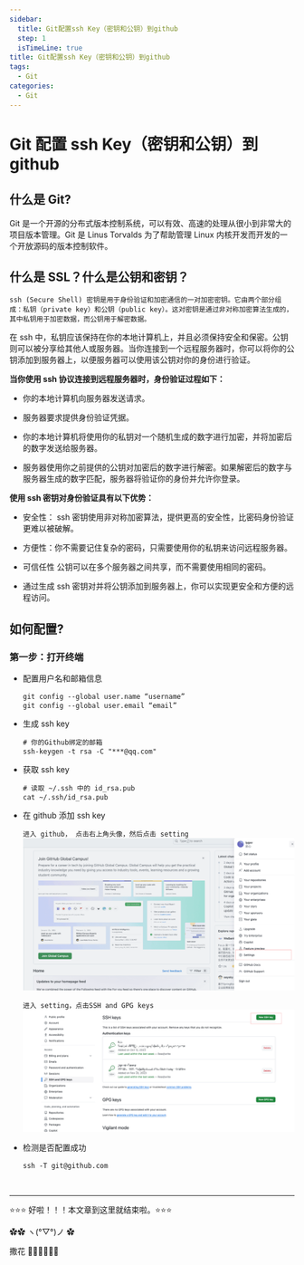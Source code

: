 ```yaml
---
sidebar:
  title: Git配置ssh Key（密钥和公钥）到github
  step: 1
  isTimeLine: true
title: Git配置ssh Key（密钥和公钥）到github
tags:
  - Git
categories:
  - Git
---
```


# Git 配置 ssh Key（密钥和公钥）到 github

## 什么是 Git?

Git 是一个开源的分布式版本控制系统，可以有效、高速的处理从很小到非常大的项目版本管理。Git 是 Linus Torvalds 为了帮助管理 Linux 内核开发而开发的一个开放源码的版本控制软件。

## 什么是 SSL？什么是公钥和密钥？

`ssh (Secure Shell) 密钥是用于身份验证和加密通信的一对加密密钥。它由两个部分组成：私钥（private key）和公钥（public key）。这对密钥是通过非对称加密算法生成的，其中私钥用于加密数据，而公钥用于解密数据。`

在 ssh 中，私钥应该保持在你的本地计算机上，并且必须保持安全和保密。公钥则可以被分享给其他人或服务器。当你连接到一个远程服务器时，你可以将你的公钥添加到服务器上，以便服务器可以使用该公钥对你的身份进行验证。

**当你使用 ssh 协议连接到远程服务器时，身份验证过程如下：**

- 你的本地计算机向服务器发送请求。

- 服务器要求提供身份验证凭据。

- 你的本地计算机将使用你的私钥对一个随机生成的数字进行加密，并将加密后的数字发送给服务器。

- 服务器使用你之前提供的公钥对加密后的数字进行解密。如果解密后的数字与服务器生成的数字匹配，服务器将验证你的身份并允许你登录。

**使用 ssh 密钥对身份验证具有以下优势：**

- 安全性： ssh 密钥使用非对称加密算法，提供更高的安全性，比密码身份验证更难以被破解。

- 方便性：你不需要记住复杂的密码，只需要使用你的私钥来访问远程服务器。

- 可信任性 公钥可以在多个服务器之间共享，而不需要使用相同的密码。

- 通过生成 ssh 密钥对并将公钥添加到服务器上，你可以实现更安全和方便的远程访问。

## 如何配置?

### 第一步：打开终端

- 配置用户名和邮箱信息
  ```shell
  git config --global user.name “username”
  git config --global user.email “email”
  ```
- 生成 ssh key
  ```shell
  # 你的Github绑定的邮箱
  ssh-keygen -t rsa -C "***@qq.com"
  ```
- 获取 ssh key
  ```shell
  # 读取 ~/.ssh 中的 id_rsa.pub
  cat ~/.ssh/id_rsa.pub
  ```
- 在 github 添加 ssh key

  `进入 github， 点击右上角头像，然后点击 setting`
  ![在 github 添加ssh key1](./assets/ssh-1.png)

  `进入 setting，点击SSH and GPG keys`
  ![在 github 添加ssh key2](./assets/ssh-2.png)

- 检测是否配置成功
  ```shell
  ssh -T git@github.com
  ```

<br/>
<hr />

⭐️⭐️⭐️ 好啦！！！本文章到这里就结束啦。⭐️⭐️⭐️

✿✿ ヽ(°▽°)ノ ✿

撒花 🌸🌸🌸🌸🌸🌸
